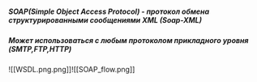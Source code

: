 ##### __SOAP(Simple Object Access Protocol)__ - протокол обмена структурированными сообщениями XML (Soap-XML)

##### Может использоваться с любым протоколом прикладного уровня (SMTP,FTP,HTTP)


![[WSDL.png.png]]![[SOAP_flow.png]]